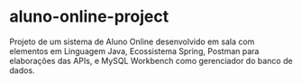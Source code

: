 # aluno-online-project
Projeto de um sistema de Aluno Online desenvolvido em sala com elementos em Linguagem Java, Ecossistema Spring, Postman para elaborações das APIs, e MySQL Workbench como gerenciador do banco de dados.

